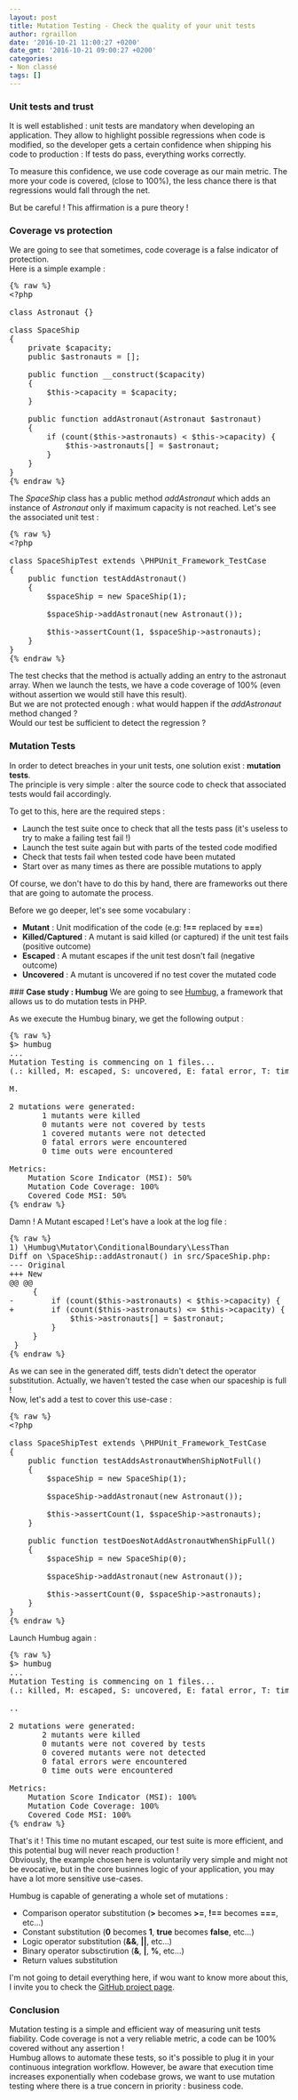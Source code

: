 ```yaml
---
layout: post
title: Mutation Testing - Check the quality of your unit tests
author: rgraillon
date: '2016-10-21 11:00:27 +0200'
date_gmt: '2016-10-21 09:00:27 +0200'
categories:
- Non classé
tags: []
---
```


### <strong>Unit tests and trust</strong>
It is well established : unit tests are mandatory when developing an application. They allow to highlight possible regressions when code is modified, so the developer gets a certain confidence when shipping his code to production : If tests do pass, everything works correctly.

To measure this confidence, we use code coverage as our main metric. The more your code is covered, (close to 100%), the less chance there is that regressions would fall through the net.

But be careful ! This affirmation is a pure theory !

### <strong>Coverage vs protection</strong>
We are going to see that sometimes, code coverage is a false indicator of protection.<br />
Here is a simple example :

<pre class="lang:php decode:true">
{% raw %}
&lt;?php

class Astronaut {}

class SpaceShip
{
    private $capacity;
    public $astronauts = [];

    public function __construct($capacity)
    {
        $this-&gt;capacity = $capacity;
    }

    public function addAstronaut(Astronaut $astronaut)
    {
        if (count($this-&gt;astronauts) &lt; $this-&gt;capacity) {
            $this-&gt;astronauts[] = $astronaut;
        }
    }
}
{% endraw %}
</pre>

The <em>SpaceShip</em> class has a public method <em>addAstronaut</em> which adds an instance of <em>Astronaut</em> only if maximum capacity is not reached. Let's see the associated unit test :

<pre class="lang:php decode:true">
{% raw %}
&lt;?php

class SpaceShipTest extends \PHPUnit_Framework_TestCase
{
    public function testAddAstronaut()
    {
        $spaceShip = new SpaceShip(1);

        $spaceShip-&gt;addAstronaut(new Astronaut());

        $this-&gt;assertCount(1, $spaceShip-&gt;astronauts);
    }
}
{% endraw %}
</pre>

The test checks that the method is actually adding an entry to the astronaut array. When we launch the tests, we have a code coverage of 100% (even without assertion we would still have this result).<br />
But we are not protected enough : what would happen if the <em>addAstronaut</em> method changed ?<br />
Would our test be sufficient to detect the regression ?

### <strong>Mutation Tests</strong>
In order to detect breaches in your unit tests, one solution exist : <strong>mutation tests</strong>.<br />
The principle is very simple : alter the source code to check that associated tests would fail accordingly.

To get to this, here are the required steps :

<ul>
<li>Launch the test suite once to check that all the tests pass (it's useless to try to make a failing test fail !)</li>
<li>Launch the test suite again but with parts of the tested code modified</li>
<li>Check that tests fail when tested code have been mutated</li>
<li>Start over as many times as there are possible mutations to apply</li>
</ul>
Of course, we don't have to do this by hand, there are frameworks out there that are going to automate the process.

Before we go deeper, let's see some vocabulary :

<ul>
<li><strong>Mutant</strong> : Unit modification of the code (e.g: <strong>!==</strong> replaced by <strong>===</strong>)</li>
<li><strong>Killed/Captured</strong> : A mutant is said killed (or captured) if the unit test fails (positive outcome)</li>
<li><strong>Escaped</strong> : A mutant escapes if the unit test dosn't fail (negative outcome)</li>
<li><strong>Uncovered</strong> : A mutant is uncovered if no test cover the mutated code</li>
</ul>
### <strong>Case study : Humbug</strong>
We are going to see <a href="https://github.com/padraic/humbug">Humbug</a>, a framework that allows us to do mutation tests in PHP.

As we execute the Humbug binary, we get the following output :

<pre class="lang:txt decode:true">
{% raw %}
$&gt; humbug
...
Mutation Testing is commencing on 1 files...
(.: killed, M: escaped, S: uncovered, E: fatal error, T: timed out)

M.

2 mutations were generated:
       1 mutants were killed
       0 mutants were not covered by tests
       1 covered mutants were not detected
       0 fatal errors were encountered
       0 time outs were encountered

Metrics:
    Mutation Score Indicator (MSI): 50%
    Mutation Code Coverage: 100%
    Covered Code MSI: 50%
{% endraw %}
</pre>

Damn ! A Mutant escaped ! Let's have a look at the log file :

<pre class="lang:txt decode:true">
{% raw %}
1) \Humbug\Mutator\ConditionalBoundary\LessThan
Diff on \SpaceShip::addAstronaut() in src/SpaceShip.php:
--- Original
+++ New
@@ @@
     {
-        if (count($this-&gt;astronauts) &lt; $this-&gt;capacity) {
+        if (count($this-&gt;astronauts) &lt;= $this-&gt;capacity) {
             $this-&gt;astronauts[] = $astronaut;
         }
     }
 }
{% endraw %}
</pre>

As we can see in the generated diff, tests didn't detect the operator substitution. Actually, we haven't tested the case when our spaceship is full !<br />
Now, let's add a test to cover this use-case :

<pre class="lang:php decode:true">
{% raw %}
&lt;?php

class SpaceShipTest extends \PHPUnit_Framework_TestCase
{
    public function testAddsAstronautWhenShipNotFull()
    {
        $spaceShip = new SpaceShip(1);

        $spaceShip-&gt;addAstronaut(new Astronaut());

        $this-&gt;assertCount(1, $spaceShip-&gt;astronauts);
    }

    public function testDoesNotAddAstronautWhenShipFull()
    {
        $spaceShip = new SpaceShip(0);

        $spaceShip-&gt;addAstronaut(new Astronaut());

        $this-&gt;assertCount(0, $spaceShip-&gt;astronauts);
    }
}
{% endraw %}
</pre>

Launch Humbug again :

<pre class="lang:txt decode:true">
{% raw %}
$&gt; humbug
...
Mutation Testing is commencing on 1 files...
(.: killed, M: escaped, S: uncovered, E: fatal error, T: timed out)

..

2 mutations were generated:
       2 mutants were killed
       0 mutants were not covered by tests
       0 covered mutants were not detected
       0 fatal errors were encountered
       0 time outs were encountered

Metrics:
    Mutation Score Indicator (MSI): 100%
    Mutation Code Coverage: 100%
    Covered Code MSI: 100%
{% endraw %}
</pre>

That's it ! This time no mutant escaped, our test suite is more efficient, and this potential bug will never reach production !<br />
Obviously, the example chosen here is voluntarily very simple and might not be evocative, but in the core businnes logic of your application, you may have a lot more sensitive use-cases.

Humbug is capable of generating a whole set of mutations :

<ul>
<li>Comparison operator substitution (<strong>&gt;</strong> becomes <strong>&gt;=</strong>, <strong>!==</strong> becomes <strong>===</strong>, etc...)</li>
<li>Constant substitution (<strong>0</strong> becomes <strong>1</strong>, <strong>true</strong> becomes <strong>false</strong>, etc...)</li>
<li>Logic operator substitution (<strong>&amp;&amp;</strong>, <strong>||</strong>, etc...)</li>
<li>Binary operator subsctirution (<strong>&amp;</strong>, <strong>|</strong>, <strong>%</strong>, etc...)</li>
<li>Return values substitution</li>
</ul>
I'm not going to detail everything here, if wou want to know more about this, I invite you to check the <a href="https://github.com/padraic/humbug" target="_blank">GitHub project page</a>.

### <strong>Conclusion</strong>
Mutation testing is a simple and efficient way of measuring unit tests fiability. Code coverage is not a very reliable metric, a code can be 100% covered without any assertion !<br />
Humbug allows to automate these tests, so it's possible to plug it in your continuous integration workflow. However, be aware that execution time increases exponentially when codebase grows, we want to use mutation testing where there is a true concern in priority : business code.


